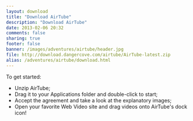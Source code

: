 ```yaml
---
layout: download
title: "Download AirTube"
description: "Download AirTube"
date: 2013-02-06 20:32
comments: false
sharing: true
footer: false
banner: /images/adventures/airtube/header.jpg
file: http://download.dangercove.com/airtube/AirTube-latest.zip
alias: /adventures/airtube/download.html
---
```


To get started:

- Unzip AirTube;
- Drag it to your Applications folder and double-click to start;
- Accept the agreement and take a look at the explanatory images;
- Open your favorite Web Video site and drag videos onto AirTube's dock icon!

